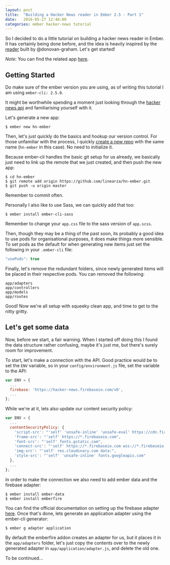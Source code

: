 ```yaml
---
layout: post
title:  "Building a Hacker News reader in Ember 2.5 - Part 1"
date:   2016-05-27 12:46:00
categories: ember hacker-news tutorial
---
```



So I decided to do a little tutorial on building a hacker news reader in Ember. It has certainly being done before, and the idea is heavily inspired by the [reader][hn] built by @donovan-graham. 
Let's get started!

*Note:* You can find the related app [here][demo].


## Getting Started

Do make sure of the ember version you are using, as of writing this tutorial I am using `ember-cli: 2.5.0`.

It might be worthwhile spending a moment just looking through the [hacker news api][api] and familiarising yourself with it.

Let's generate a new app:

```
$ ember new hn-ember
```
Then, let's just quickly do the basics and hookup our version control. For those unfamiliar with the process, I quickly [create a new repo][new] with the same name (`hn-ember` in this case). No need to initialize it. 

Because ember-cli handles the basic git setup for us already, we basically just need to link up the remote that we just created, and then push the new app:

```
$ cd hn-ember
$ git remote add origin https://github.com/linearza/hn-ember.git
$ git push -u origin master
```
Remember to commit often.

Personally I also like to use Sass, we can quickly add that too:

```
$ ember install ember-cli-sass
```
Remember to change your `app.css` file to the sass version of `app.scss`.

Then, though they may be a thing of the past soon, its probably a good idea to use pods for organisational purposes, it does make things more sensible. To set pods as the default for when generating new items just set the following in your `.ember-cli` file:

```javascript
"usePods": true
```

Finally, let's remove the redundant folders, since newly generated items will be placed in their respective pods. You can removed the following:

```
app/adapters
app/controllers
app/models
app/routes
```

Good! Now we're all setup with squeeky clean app, and time to get to the nitty gritty.

## Let's get some data
Now, before we start, a fair warning. When I started off doing this I found the data structure rather confusing, maybe it's just me, but there's surely room for improvement.

To start, let's make a connection with the API. Good practice would be to set the `ENV` variable, so in your `config/environment.js` file, set the variable to the API:

```javascript
var ENV = {
  ...
  firebase: 'https://hacker-news.firebaseio.com/v0',
  ...
};
```

While we're at it, lets also update our content security policy:

```javascript
var ENV = {
  ...
  contentSecurityPolicy: {
    'script-src': "'self' 'unsafe-inline' 'unsafe-eval' https://cdn.firebase.com https://*.firebaseio.com",
    'frame-src': "'self' https://*.firebaseio.com",
    'font-src': "'self' fonts.gstatic.com",
    'connect-src': "'self' https://*.firebaseio.com wss://*.firebaseio.com",
    'img-src': "'self' res.cloudinary.com data:",
    'style-src': "'self' 'unsafe-inline' fonts.googleapis.com"
  },
  ...
};  
```
In order to make the connection we also need to add ember data and the firebase adapter:

```
$ ember install ember-data
$ ember install emberfire
```
You can find the official documentation on setting up the firebase adapter [here][emberfire].
Once that's done, lets generate an application adapter using the ember-cli generator:

```
$ ember g adapter application
```
By default the emberfire addon creates an adapter for us, but it places it in the `app/adapters` folder, let's just copy the contents over to the newly generated adapter in `app/application/adapter.js`, and delete the old one.


To be continued...


[demo]: https://github.com/linearza/hn-ember
[hn]: http://www.platform7.com/ember-hn/#/new
[api]: https://github.com/HackerNews/API
[new]: https://github.com/new
[emberfire]: https://www.firebase.com/docs/web/libraries/ember/quickstart.html